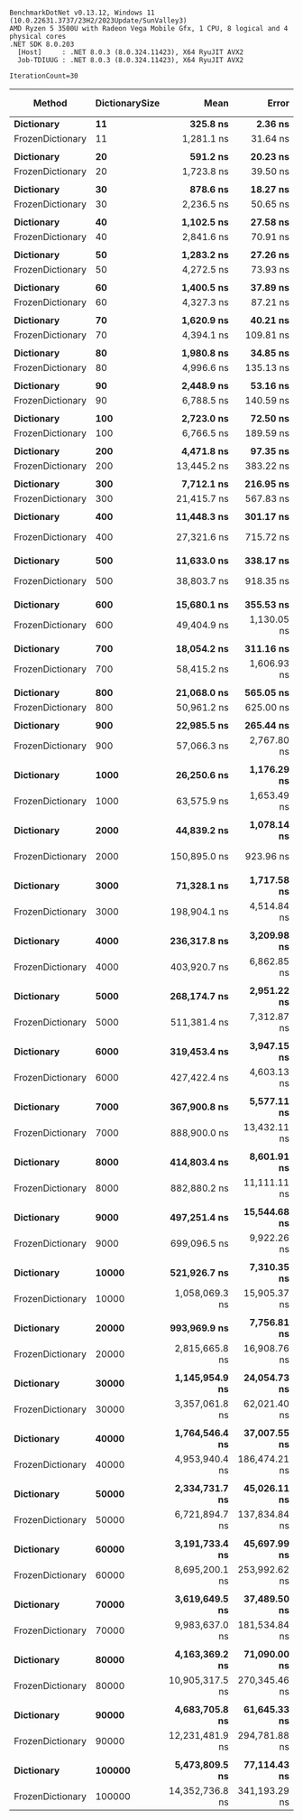 ```

BenchmarkDotNet v0.13.12, Windows 11 (10.0.22631.3737/23H2/2023Update/SunValley3)
AMD Ryzen 5 3500U with Radeon Vega Mobile Gfx, 1 CPU, 8 logical and 4 physical cores
.NET SDK 8.0.203
  [Host]     : .NET 8.0.3 (8.0.324.11423), X64 RyuJIT AVX2
  Job-TDIUUG : .NET 8.0.3 (8.0.324.11423), X64 RyuJIT AVX2

IterationCount=30  

```
| Method           | DictionarySize | Mean            | Error         | StdDev        | Median          | Ratio    | RatioSD | Gen0     | Gen1     | Gen2     | Allocated  | Alloc Ratio |
|----------------- |--------------- |----------------:|--------------:|--------------:|----------------:|---------:|--------:|---------:|---------:|---------:|-----------:|------------:|
| **Dictionary**       | **11**             |        **325.8 ns** |       **2.36 ns** |       **3.31 ns** |        **325.6 ns** | **baseline** |        **** |   **0.2103** |        **-** |        **-** |      **440 B** |            **** |
| FrozenDictionary | 11             |      1,281.1 ns |      31.64 ns |      44.36 ns |      1,274.1 ns |    +293% |    3.5% |   0.8564 |        - |        - |     1792 B |       +307% |
|                  |                |                 |               |               |                 |          |         |          |          |          |            |             |
| **Dictionary**       | **20**             |        **591.2 ns** |      **20.23 ns** |      **29.65 ns** |        **585.7 ns** | **baseline** |        **** |   **0.3710** |        **-** |        **-** |      **776 B** |            **** |
| FrozenDictionary | 20             |      1,723.8 ns |      39.50 ns |      59.13 ns |      1,728.8 ns |    +193% |    5.4% |   1.2608 |        - |        - |     2640 B |       +240% |
|                  |                |                 |               |               |                 |          |         |          |          |          |            |             |
| **Dictionary**       | **30**             |        **878.6 ns** |      **18.27 ns** |      **27.34 ns** |        **878.9 ns** | **baseline** |        **** |   **0.5579** |        **-** |        **-** |     **1168 B** |            **** |
| FrozenDictionary | 30             |      2,236.5 ns |      50.65 ns |      75.81 ns |      2,251.0 ns |    +155% |    4.9% |   1.7738 |        - |        - |     3712 B |       +218% |
|                  |                |                 |               |               |                 |          |         |          |          |          |            |             |
| **Dictionary**       | **40**             |      **1,102.5 ns** |      **27.58 ns** |      **41.28 ns** |      **1,098.5 ns** | **baseline** |        **** |   **0.6905** |        **-** |        **-** |     **1448 B** |            **** |
| FrozenDictionary | 40             |      2,841.6 ns |      70.91 ns |     106.13 ns |      2,860.7 ns |    +158% |    5.4% |   2.2240 |        - |        - |     4656 B |       +222% |
|                  |                |                 |               |               |                 |          |         |          |          |          |            |             |
| **Dictionary**       | **50**             |      **1,283.2 ns** |      **27.26 ns** |      **40.80 ns** |      **1,285.4 ns** | **baseline** |        **** |   **0.8526** |        **-** |        **-** |     **1784 B** |            **** |
| FrozenDictionary | 50             |      4,272.5 ns |      73.93 ns |     110.66 ns |      4,245.6 ns |    +233% |    4.6% |   2.9297 |        - |        - |     6136 B |       +244% |
|                  |                |                 |               |               |                 |          |         |          |          |          |            |             |
| **Dictionary**       | **60**             |      **1,400.5 ns** |      **37.89 ns** |      **56.71 ns** |      **1,399.5 ns** | **baseline** |        **** |   **1.0128** |        **-** |        **-** |     **2120 B** |            **** |
| FrozenDictionary | 60             |      4,327.3 ns |      87.21 ns |     127.83 ns |      4,333.3 ns |    +210% |    4.6% |   3.3569 |        - |        - |     7024 B |       +231% |
|                  |                |                 |               |               |                 |          |         |          |          |          |            |             |
| **Dictionary**       | **70**             |      **1,620.9 ns** |      **40.21 ns** |      **60.18 ns** |      **1,590.6 ns** | **baseline** |        **** |   **1.0128** |        **-** |        **-** |     **2120 B** |            **** |
| FrozenDictionary | 70             |      4,394.1 ns |     109.81 ns |     164.35 ns |      4,358.3 ns |    +172% |    5.8% |   3.5248 |        - |        - |     7384 B |       +248% |
|                  |                |                 |               |               |                 |          |         |          |          |          |            |             |
| **Dictionary**       | **80**             |      **1,980.8 ns** |      **34.85 ns** |      **48.85 ns** |      **1,974.0 ns** | **baseline** |        **** |   **1.2512** |        **-** |        **-** |     **2624 B** |            **** |
| FrozenDictionary | 80             |      4,996.6 ns |     135.13 ns |     202.26 ns |      4,964.9 ns |    +152% |    5.1% |   4.0741 |        - |        - |     8536 B |       +225% |
|                  |                |                 |               |               |                 |          |         |          |          |          |            |             |
| **Dictionary**       | **90**             |      **2,448.9 ns** |      **53.16 ns** |      **76.23 ns** |      **2,441.4 ns** | **baseline** |        **** |   **1.4915** |        **-** |        **-** |     **3128 B** |            **** |
| FrozenDictionary | 90             |      6,788.5 ns |     140.59 ns |     210.42 ns |      6,676.5 ns |    +177% |    4.4% |   4.9210 |        - |        - |    10296 B |       +229% |
|                  |                |                 |               |               |                 |          |         |          |          |          |            |             |
| **Dictionary**       | **100**            |      **2,723.0 ns** |      **72.50 ns** |     **106.27 ns** |      **2,670.5 ns** | **baseline** |        **** |   **1.4915** |        **-** |        **-** |     **3128 B** |            **** |
| FrozenDictionary | 100            |      6,766.5 ns |     189.59 ns |     283.77 ns |      6,711.3 ns |    +149% |    5.0% |   5.0888 |        - |        - |    10656 B |       +241% |
|                  |                |                 |               |               |                 |          |         |          |          |          |            |             |
| **Dictionary**       | **200**            |      **4,471.8 ns** |      **97.35 ns** |     **139.62 ns** |      **4,429.1 ns** | **baseline** |        **** |   **3.2501** |        **-** |        **-** |     **6824 B** |            **** |
| FrozenDictionary | 200            |     13,445.2 ns |     383.22 ns |     573.59 ns |     13,123.1 ns |    +202% |    6.2% |  10.6506 |        - |        - |    22320 B |       +227% |
|                  |                |                 |               |               |                 |          |         |          |          |          |            |             |
| **Dictionary**       | **300**            |      **7,712.1 ns** |     **216.95 ns** |     **318.01 ns** |      **7,668.8 ns** | **baseline** |        **** |   **4.7760** |        **-** |        **-** |    **10016 B** |            **** |
| FrozenDictionary | 300            |     21,415.7 ns |     567.83 ns |     849.90 ns |     21,245.5 ns |    +178% |    6.1% |  15.6860 |        - |        - |    32856 B |       +228% |
|                  |                |                 |               |               |                 |          |         |          |          |          |            |             |
| **Dictionary**       | **400**            |     **11,448.3 ns** |     **301.17 ns** |     **441.45 ns** |     **11,441.2 ns** | **baseline** |        **** |   **5.8136** |        **-** |        **-** |    **12200 B** |            **** |
| FrozenDictionary | 400            |     27,321.6 ns |     715.72 ns |   1,071.26 ns |     27,131.8 ns |    +138% |    4.8% |  19.6838 |        - |        - |    41152 B |       +237% |
|                  |                |                 |               |               |                 |          |         |          |          |          |            |             |
| **Dictionary**       | **500**            |     **11,633.0 ns** |     **338.17 ns** |     **506.15 ns** |     **11,507.8 ns** | **baseline** |        **** |   **6.9885** |        **-** |        **-** |    **14720 B** |            **** |
| FrozenDictionary | 500            |     38,803.7 ns |     918.35 ns |   1,374.54 ns |     38,546.9 ns |    +234% |    6.0% |  26.9775 |        - |        - |    56808 B |       +286% |
|                  |                |                 |               |               |                 |          |         |          |          |          |            |             |
| **Dictionary**       | **600**            |     **15,680.1 ns** |     **355.53 ns** |     **486.65 ns** |     **15,792.0 ns** | **baseline** |        **** |   **8.4534** |        **-** |        **-** |    **17800 B** |            **** |
| FrozenDictionary | 600            |     49,404.9 ns |   1,130.05 ns |   1,691.41 ns |     49,421.8 ns |    +217% |    4.8% |  31.0669 |        - |        - |    65248 B |       +267% |
|                  |                |                 |               |               |                 |          |         |          |          |          |            |             |
| **Dictionary**       | **700**            |     **18,054.2 ns** |     **311.16 ns** |     **465.73 ns** |     **18,022.0 ns** | **baseline** |        **** |  **10.1929** |        **-** |        **-** |    **21440 B** |            **** |
| FrozenDictionary | 700            |     58,415.2 ns |   1,606.93 ns |   2,355.42 ns |     58,736.2 ns |    +224% |    4.8% |  35.5225 |        - |        - |    74568 B |       +248% |
|                  |                |                 |               |               |                 |          |         |          |          |          |            |             |
| **Dictionary**       | **800**            |     **21,068.0 ns** |     **565.05 ns** |     **828.25 ns** |     **20,935.9 ns** | **baseline** |        **** |  **12.3291** |        **-** |        **-** |    **25864 B** |            **** |
| FrozenDictionary | 800            |     50,961.2 ns |     625.00 ns |     876.16 ns |     50,926.0 ns |    +142% |    4.4% |  40.5273 |        - |        - |    85120 B |       +229% |
|                  |                |                 |               |               |                 |          |         |          |          |          |            |             |
| **Dictionary**       | **900**            |     **22,985.5 ns** |     **265.44 ns** |     **372.12 ns** |     **22,979.3 ns** | **baseline** |        **** |  **12.3291** |        **-** |        **-** |    **25864 B** |            **** |
| FrozenDictionary | 900            |     57,066.3 ns |   2,767.80 ns |   3,694.93 ns |     56,056.7 ns |    +148% |    6.8% |  42.2363 |        - |        - |    88720 B |       +243% |
|                  |                |                 |               |               |                 |          |         |          |          |          |            |             |
| **Dictionary**       | **1000**           |     **26,250.6 ns** |   **1,176.29 ns** |   **1,760.62 ns** |     **25,940.1 ns** | **baseline** |        **** |  **14.6790** |        **-** |        **-** |    **31016 B** |            **** |
| FrozenDictionary | 1000           |     63,575.9 ns |   1,653.49 ns |   2,474.86 ns |     63,355.2 ns |    +143% |    6.6% |  49.3164 |        - |        - |   103632 B |       +234% |
|                  |                |                 |               |               |                 |          |         |          |          |          |            |             |
| **Dictionary**       | **2000**           |     **44,839.2 ns** |   **1,078.14 ns** |   **1,613.71 ns** |     **44,078.3 ns** | **baseline** |        **** |  **31.1890** |        **-** |        **-** |    **65456 B** |            **** |
| FrozenDictionary | 2000           |    150,895.0 ns |     923.96 ns |   1,233.46 ns |    150,345.8 ns |    +237% |    3.8% |  88.1348 |  29.2969 |        - |   221800 B |       +239% |
|                  |                |                 |               |               |                 |          |         |          |          |          |            |             |
| **Dictionary**       | **3000**           |     **71,328.1 ns** |   **1,717.58 ns** |   **2,570.79 ns** |     **70,718.3 ns** | **baseline** |        **** |  **44.4336** |        **-** |        **-** |    **94520 B** |            **** |
| FrozenDictionary | 3000           |    198,904.1 ns |   4,514.84 ns |   6,757.60 ns |    198,093.4 ns |    +179% |    5.2% |  94.4824 |  26.8555 |        - |   312864 B |       +231% |
|                  |                |                 |               |               |                 |          |         |          |          |          |            |             |
| **Dictionary**       | **4000**           |    **236,317.8 ns** |   **3,209.98 ns** |   **4,804.54 ns** |    **234,867.5 ns** | **baseline** |        **** |  **30.2734** |  **30.2734** |  **30.2734** |   **113525 B** |            **** |
| FrozenDictionary | 4000           |    403,920.7 ns |   6,862.85 ns |  10,271.99 ns |    403,844.1 ns |     +71% |    2.9% | 105.9570 |  30.2734 |  30.2734 |   389965 B |       +244% |
|                  |                |                 |               |               |                 |          |         |          |          |          |            |             |
| **Dictionary**       | **5000**           |    **268,174.7 ns** |   **2,951.22 ns** |   **4,232.56 ns** |    **269,171.0 ns** | **baseline** |        **** |  **43.4570** |  **43.4570** |  **43.4570** |   **163654 B** |            **** |
| FrozenDictionary | 5000           |    511,381.4 ns |   7,312.87 ns |  10,251.62 ns |    513,128.9 ns |     +91% |    2.1% | 112.3047 |  73.2422 |  73.2422 |   534546 B |       +227% |
|                  |                |                 |               |               |                 |          |         |          |          |          |            |             |
| **Dictionary**       | **6000**           |    **319,453.4 ns** |   **3,947.15 ns** |   **5,785.69 ns** |    **320,277.5 ns** | **baseline** |        **** |  **52.2461** |  **52.2461** |  **52.2461** |   **196531 B** |            **** |
| FrozenDictionary | 6000           |    427,422.4 ns |   4,603.13 ns |   6,747.21 ns |    429,718.1 ns |     +34% |    2.4% | 142.5781 | 110.8398 | 110.8398 |   622227 B |       +217% |
|                  |                |                 |               |               |                 |          |         |          |          |          |            |             |
| **Dictionary**       | **7000**           |    **367,900.8 ns** |   **5,577.11 ns** |   **8,347.55 ns** |    **366,504.4 ns** | **baseline** |        **** |  **52.2461** |  **52.2461** |  **52.2461** |   **196531 B** |            **** |
| FrozenDictionary | 7000           |    888,900.0 ns |  13,432.11 ns |  20,104.54 ns |    887,413.7 ns |    +142% |    2.6% | 165.0391 | 124.0234 | 124.0234 |   677820 B |       +245% |
|                  |                |                 |               |               |                 |          |         |          |          |          |            |             |
| **Dictionary**       | **8000**           |    **414,803.4 ns** |   **8,601.91 ns** |  **12,874.94 ns** |    **411,084.8 ns** | **baseline** |        **** |  **62.0117** |  **62.0117** |  **62.0117** |   **235906 B** |            **** |
| FrozenDictionary | 8000           |    882,880.2 ns |  11,111.11 ns |  16,630.58 ns |    878,540.1 ns |    +113% |    3.4% | 186.5234 | 186.5234 | 186.5234 |   827182 B |       +251% |
|                  |                |                 |               |               |                 |          |         |          |          |          |            |             |
| **Dictionary**       | **9000**           |    **497,251.4 ns** |  **15,544.68 ns** |  **23,266.54 ns** |    **496,729.7 ns** | **baseline** |        **** |  **76.6602** |  **76.6602** |  **76.6602** |   **283068 B** |            **** |
| FrozenDictionary | 9000           |    699,096.5 ns |   9,922.26 ns |  13,581.69 ns |    701,147.8 ns |     +42% |    4.5% | 199.2188 | 199.2188 | 199.2188 |   937287 B |       +231% |
|                  |                |                 |               |               |                 |          |         |          |          |          |            |             |
| **Dictionary**       | **10000**          |    **521,926.7 ns** |   **7,310.35 ns** |  **10,484.28 ns** |    **520,816.1 ns** | **baseline** |        **** |  **76.1719** |  **76.1719** |  **76.1719** |   **283068 B** |            **** |
| FrozenDictionary | 10000          |  1,058,069.3 ns |  15,905.37 ns |  23,806.40 ns |  1,053,208.9 ns |    +103% |    3.0% | 212.8906 | 212.8906 | 212.8906 |   973296 B |       +244% |
|                  |                |                 |               |               |                 |          |         |          |          |          |            |             |
| **Dictionary**       | **20000**          |    **993,969.9 ns** |   **7,756.81 ns** |  **11,369.83 ns** |    **991,253.4 ns** | **baseline** |        **** | **142.5781** | **142.5781** | **142.5781** |   **588873 B** |            **** |
| FrozenDictionary | 20000          |  2,815,665.8 ns |  16,908.76 ns |  24,250.04 ns |  2,818,606.1 ns |    +183% |    1.5% | 496.0938 | 496.0938 | 496.0938 |  1994800 B |       +239% |
|                  |                |                 |               |               |                 |          |         |          |          |          |            |             |
| **Dictionary**       | **30000**          |  **1,145,954.9 ns** |  **24,054.73 ns** |  **36,003.99 ns** |  **1,140,430.4 ns** | **baseline** |        **** | **146.4844** | **146.4844** | **146.4844** |   **849471 B** |            **** |
| FrozenDictionary | 30000          |  3,357,061.8 ns |  62,021.40 ns |  92,830.71 ns |  3,354,427.0 ns |    +193% |    4.2% | 484.3750 | 480.4688 | 480.4688 |  2920144 B |       +244% |
|                  |                |                 |               |               |                 |          |         |          |          |          |            |             |
| **Dictionary**       | **40000**          |  **1,764,546.4 ns** |  **37,007.55 ns** |  **49,404.02 ns** |  **1,759,588.0 ns** | **baseline** |        **** | **332.0313** | **332.0313** | **332.0313** |  **1221913 B** |            **** |
| FrozenDictionary | 40000          |  4,953,940.4 ns | 186,474.21 ns | 267,435.75 ns |  4,965,784.8 ns |    +182% |    7.0% | 492.1875 | 492.1875 | 492.1875 |  4088220 B |       +235% |
|                  |                |                 |               |               |                 |          |         |          |          |          |            |             |
| **Dictionary**       | **50000**          |  **2,334,731.7 ns** |  **45,026.11 ns** |  **67,392.97 ns** |  **2,344,816.2 ns** | **baseline** |        **** | **183.5938** | **183.5938** | **183.5938** |  **1467747 B** |            **** |
| FrozenDictionary | 50000          |  6,721,894.7 ns | 137,834.84 ns | 206,304.70 ns |  6,733,827.7 ns |    +188% |    4.4% | 539.0625 | 539.0625 | 539.0625 |  4977421 B |       +239% |
|                  |                |                 |               |               |                 |          |         |          |          |          |            |             |
| **Dictionary**       | **60000**          |  **3,191,733.4 ns** |  **45,697.99 ns** |  **65,538.69 ns** |  **3,200,977.7 ns** | **baseline** |        **** | **496.0938** | **496.0938** | **496.0938** |  **1760295 B** |            **** |
| FrozenDictionary | 60000          |  8,695,200.1 ns | 253,992.62 ns | 380,164.19 ns |  8,714,960.9 ns |    +173% |    5.0% | 531.2500 | 531.2500 | 531.2500 |  6181583 B |       +251% |
|                  |                |                 |               |               |                 |          |         |          |          |          |            |             |
| **Dictionary**       | **70000**          |  **3,619,649.5 ns** |  **37,489.50 ns** |  **54,951.63 ns** |  **3,622,439.1 ns** | **baseline** |        **** | **218.7500** | **218.7500** | **218.7500** |  **2114010 B** |            **** |
| FrozenDictionary | 70000          |  9,983,637.0 ns | 181,534.84 ns | 260,351.84 ns | 10,044,636.7 ns |    +176% |    3.1% | 562.5000 | 562.5000 | 562.5000 |  7345951 B |       +247% |
|                  |                |                 |               |               |                 |          |         |          |          |          |            |             |
| **Dictionary**       | **80000**          |  **4,163,369.2 ns** |  **71,090.00 ns** | **104,202.80 ns** |  **4,150,759.4 ns** | **baseline** |        **** | **187.5000** | **187.5000** | **187.5000** |  **2536366 B** |            **** |
| FrozenDictionary | 80000          | 10,905,317.5 ns | 270,345.46 ns | 404,640.36 ns | 10,921,319.5 ns |    +163% |    4.0% | 515.6250 | 515.6250 | 515.6250 |  8369667 B |       +230% |
|                  |                |                 |               |               |                 |          |         |          |          |          |            |             |
| **Dictionary**       | **90000**          |  **4,683,705.8 ns** |  **61,645.33 ns** |  **92,267.83 ns** |  **4,681,478.9 ns** | **baseline** |        **** | **203.1250** | **203.1250** | **203.1250** |  **2536299 B** |            **** |
| FrozenDictionary | 90000          | 12,231,481.9 ns | 294,781.88 ns | 441,215.64 ns | 12,292,463.3 ns |    +161% |    4.6% | 515.6250 | 515.6250 | 515.6250 |  8729781 B |       +244% |
|                  |                |                 |               |               |                 |          |         |          |          |          |            |             |
| **Dictionary**       | **100000**         |  **5,473,809.5 ns** |  **77,114.43 ns** | **115,421.24 ns** |  **5,467,198.8 ns** | **baseline** |        **** | **218.7500** | **218.7500** | **218.7500** |  **3043621 B** |            **** |
| FrozenDictionary | 100000         | 14,352,736.8 ns | 341,193.29 ns | 510,682.05 ns | 14,276,753.9 ns |    +162% |    4.1% | 546.8750 | 546.8750 | 546.8750 | 10187001 B |       +235% |
